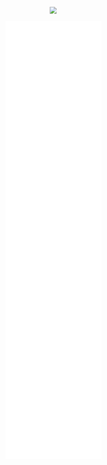 <p align="center">
	<a href="https://github.com/xenos1337">
		<img src="https://discord.c99.nl/widget/theme-4/259853201359110144.png"/>
	</a>
</p>

<p align="center">
	<img src="https://raw.githubusercontent.com/xenos1337/xenos1337/main/github-metrics.svg" />
</p>
